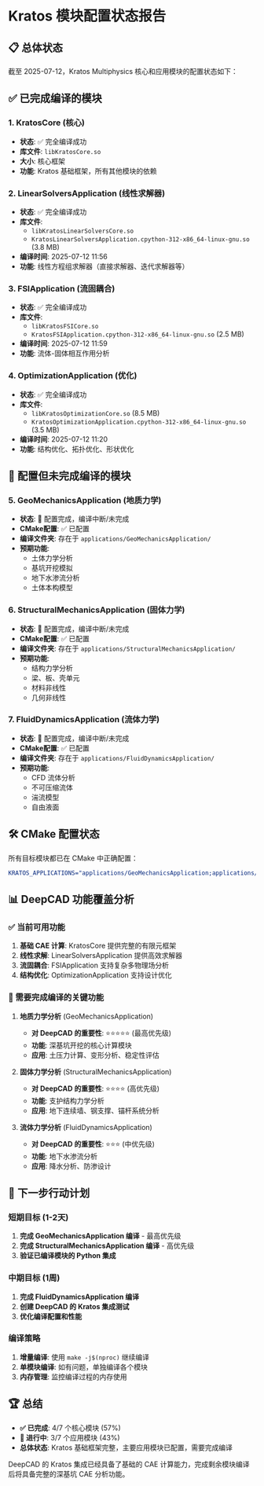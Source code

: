 # Kratos 模块配置状态报告

## 📋 总体状态

截至 2025-07-12，Kratos Multiphysics 核心和应用模块的配置状态如下：

## ✅ 已完成编译的模块

### 1. KratosCore (核心)
- **状态**: ✅ 完全编译成功
- **库文件**: `libKratosCore.so`
- **大小**: 核心框架
- **功能**: Kratos 基础框架，所有其他模块的依赖

### 2. LinearSolversApplication (线性求解器)
- **状态**: ✅ 完全编译成功
- **库文件**: 
  - `libKratosLinearSolversCore.so`
  - `KratosLinearSolversApplication.cpython-312-x86_64-linux-gnu.so` (3.8 MB)
- **编译时间**: 2025-07-12 11:56
- **功能**: 线性方程组求解器（直接求解器、迭代求解器等）

### 3. FSIApplication (流固耦合)
- **状态**: ✅ 完全编译成功 
- **库文件**:
  - `libKratosFSICore.so`
  - `KratosFSIApplication.cpython-312-x86_64-linux-gnu.so` (2.5 MB)
- **编译时间**: 2025-07-12 11:59
- **功能**: 流体-固体相互作用分析

### 4. OptimizationApplication (优化)
- **状态**: ✅ 完全编译成功
- **库文件**:
  - `libKratosOptimizationCore.so` (8.5 MB)
  - `KratosOptimizationApplication.cpython-312-x86_64-linux-gnu.so` (3.5 MB)
- **编译时间**: 2025-07-12 11:20
- **功能**: 结构优化、拓扑优化、形状优化

## 🔄 配置但未完成编译的模块

### 5. GeoMechanicsApplication (地质力学) 
- **状态**: 🔄 配置完成，编译中断/未完成
- **CMake配置**: ✅ 已配置
- **编译文件夹**: 存在于 `applications/GeoMechanicsApplication/`
- **预期功能**: 
  - 土体力学分析
  - 基坑开挖模拟
  - 地下水渗流分析
  - 土体本构模型

### 6. StructuralMechanicsApplication (固体力学)
- **状态**: 🔄 配置完成，编译中断/未完成
- **CMake配置**: ✅ 已配置
- **编译文件夹**: 存在于 `applications/StructuralMechanicsApplication/`
- **预期功能**:
  - 结构力学分析
  - 梁、板、壳单元
  - 材料非线性
  - 几何非线性

### 7. FluidDynamicsApplication (流体力学)
- **状态**: 🔄 配置完成，编译中断/未完成  
- **CMake配置**: ✅ 已配置
- **编译文件夹**: 存在于 `applications/FluidDynamicsApplication/`
- **预期功能**:
  - CFD 流体分析
  - 不可压缩流体
  - 湍流模型
  - 自由液面

## 🛠️ CMake 配置状态

所有目标模块都已在 CMake 中正确配置：

```cmake
KRATOS_APPLICATIONS="applications/GeoMechanicsApplication;applications/StructuralMechanicsApplication;applications/FluidDynamicsApplication;applications/FSIApplication;applications/OptimizationApplication"
```

## 📊 DeepCAD 功能覆盖分析

### ✅ 当前可用功能

1. **基础 CAE 计算**: KratosCore 提供完整的有限元框架
2. **线性求解**: LinearSolversApplication 提供高效求解器
3. **流固耦合**: FSIApplication 支持复杂多物理场分析
4. **结构优化**: OptimizationApplication 支持设计优化

### 🔄 需要完成编译的关键功能

1. **地质力学分析** (GeoMechanicsApplication)
   - **对 DeepCAD 的重要性**: ⭐⭐⭐⭐⭐ (最高优先级)
   - **功能**: 深基坑开挖的核心计算模块
   - **应用**: 土压力计算、变形分析、稳定性评估

2. **固体力学分析** (StructuralMechanicsApplication)  
   - **对 DeepCAD 的重要性**: ⭐⭐⭐⭐ (高优先级)
   - **功能**: 支护结构力学分析
   - **应用**: 地下连续墙、钢支撑、锚杆系统分析

3. **流体力学分析** (FluidDynamicsApplication)
   - **对 DeepCAD 的重要性**: ⭐⭐⭐ (中优先级)
   - **功能**: 地下水渗流分析
   - **应用**: 降水分析、防渗设计

## 🎯 下一步行动计划

### 短期目标 (1-2天)
1. **完成 GeoMechanicsApplication 编译** - 最高优先级
2. **完成 StructuralMechanicsApplication 编译** - 高优先级
3. **验证已编译模块的 Python 集成**

### 中期目标 (1周)
1. **完成 FluidDynamicsApplication 编译**
2. **创建 DeepCAD 的 Kratos 集成测试**
3. **优化编译配置和性能**

### 编译策略
1. **增量编译**: 使用 `make -j$(nproc)` 继续编译
2. **单模块编译**: 如有问题，单独编译各个模块
3. **内存管理**: 监控编译过程的内存使用

## 🏆 总结

- **✅ 已完成**: 4/7 个核心模块 (57%)
- **🔄 进行中**: 3/7 个应用模块 (43%)
- **总体状态**: Kratos 基础框架完整，主要应用模块已配置，需要完成编译

DeepCAD 的 Kratos 集成已经具备了基础的 CAE 计算能力，完成剩余模块编译后将具备完整的深基坑 CAE 分析功能。